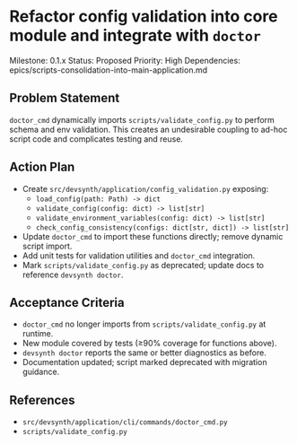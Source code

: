 # Refactor config validation into core module and integrate with `doctor`
Milestone: 0.1.x
Status: Proposed
Priority: High
Dependencies: epics/scripts-consolidation-into-main-application.md

## Problem Statement
`doctor_cmd` dynamically imports `scripts/validate_config.py` to perform schema and env validation. This creates an undesirable coupling to ad-hoc script code and complicates testing and reuse.

## Action Plan
- Create `src/devsynth/application/config_validation.py` exposing:
  - `load_config(path: Path) -> dict`
  - `validate_config(config: dict) -> list[str]`
  - `validate_environment_variables(config: dict) -> list[str]`
  - `check_config_consistency(configs: dict[str, dict]) -> list[str]`
- Update `doctor_cmd` to import these functions directly; remove dynamic script import.
- Add unit tests for validation utilities and `doctor_cmd` integration.
- Mark `scripts/validate_config.py` as deprecated; update docs to reference `devsynth doctor`.

## Acceptance Criteria
- `doctor_cmd` no longer imports from `scripts/validate_config.py` at runtime.
- New module covered by tests (≥90% coverage for functions above).
- `devsynth doctor` reports the same or better diagnostics as before.
- Documentation updated; script marked deprecated with migration guidance.

## References
- `src/devsynth/application/cli/commands/doctor_cmd.py`
- `scripts/validate_config.py`
